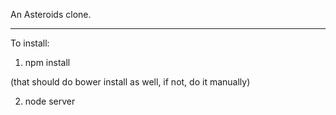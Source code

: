 An Asteroids clone.

---

To install:
1) npm install

(that should do bower install as well, if not, do it manually)

2) node server
